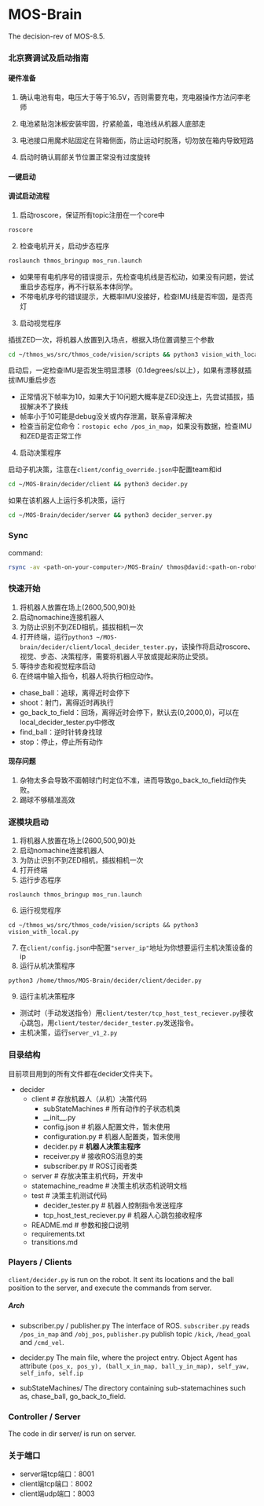 # MOS-Brain

The decision-rev of MOS-8.5.

### 北京赛调试及启动指南

#### 硬件准备

1. 确认电池有电，电压大于等于16.5V，否则需要充电，充电器操作方法问李老师
   
2. 电池紧贴泡沫板安装牢固，拧紧舱盖，电池线从机器人底部走
   
3. 电池接口用魔术贴固定在背箱侧面，防止运动时脱落，切勿放在箱内导致短路

4. 启动时确认肩部关节位置正常没有过度旋转

#### 一键启动

#### 调试启动流程

1. 启动roscore，保证所有topic注册在一个core中

```sh
roscore
```

2. 检查电机开关，启动步态程序

```sh
roslaunch thmos_bringup mos_run.launch
```

- 如果带有电机序号的错误提示，先检查电机线是否松动，如果没有问题，尝试重启步态程序，再不行联系本体同学。
- 不带电机序号的错误提示，大概率IMU没接好，检查IMU线是否牢固，是否亮灯

3. 启动视觉程序

插拔ZED一次，将机器人放置到入场点，根据入场位置调整三个参数
  
```sh
cd ~/thmos_ws/src/thmos_code/vision/scripts && python3 vision_with_local.py 3300 1000 90
```

启动后，一定检查IMU是否发生明显漂移（0.1degrees/s以上），如果有漂移就插拔IMU重启步态

- 正常情况下帧率为10，如果大于10问题大概率是ZED没连上，先尝试插拔，插拔解决不了换线
- 帧率小于10可能是debug没关或内存泄漏，联系睿泽解决
- 检查当前定位命令：`rostopic echo /pos_in_map`，如果没有数据，检查IMU和ZED是否正常工作

4. 启动决策程序

启动子机决策，注意在`client/config_override.json`中配置team和id

```sh
cd ~/MOS-Brain/decider/client && python3 decider.py
```

如果在该机器人上运行多机决策，运行

```sh
cd ~/MOS-Brain/decider/server && python3 decider_server.py
```

### Sync
command:
```sh
rsync -av <path-on-your-computer>/MOS-Brain/ thmos@david:<path-on-robot>/MOS-Brain/ --delete
```

### 快速开始

1. 将机器人放置在场上(2600,500,90)处
2. 启动nomachine连接机器人
3. 为防止识别不到ZED相机，插拔相机一次
4. 打开终端，运行`python3 ~/MOS-brain/decider/client/local_decider_tester.py`，该操作将启动roscore、视觉、步态、决策程序，需要将机器人平放或提起来防止受损。
5. 等待步态和视觉程序启动
6. 在终端中输入指令，机器人将执行相应动作。
- chase_ball：追球，离得近时会停下
- shoot：射门，离得近时再执行
- go_back_to_field：回场，离得近时会停下，默认去(0,2000,0)，可以在local_decider_tester.py中修改
- find_ball：逆时针转身找球
- stop：停止，停止所有动作

#### 现存问题

1. 杂物太多会导致不面朝球门时定位不准，进而导致go_back_to_field动作失败。
2. 踢球不够精准高效

### 逐模块启动

1. 将机器人放置在场上(2600,500,90)处
2. 启动nomachine连接机器人
3. 为防止识别不到ZED相机，插拔相机一次
4. 打开终端
5. 运行步态程序
```
roslaunch thmos_bringup mos_run.launch
```
6. 运行视觉程序
```
cd ~/thmos_ws/src/thmos_code/vision/scripts && python3 vision_with_local.py
```
7. 在`client/config.json`中配置`"server_ip"`地址为你想要运行主机决策设备的ip
8. 运行从机决策程序
```
python3 /home/thmos/MOS-Brain/decider/client/decider.py
```
9. 运行主机决策程序
- 测试时（手动发送指令）用`client/tester/tcp_host_test_reciever.py`接收心跳包，用`client/tester/decider_tester.py`发送指令。
- 主机决策，运行`server_v1_2.py`

### 目录结构

目前项目用到的所有文件都在decider文件夹下。

- decider
  - client # 存放机器人（从机）决策代码
    - subStateMachines # 所有动作的子状态机类
    - \_\_init\_\_.py
    - config.json # 机器人配置文件，暂未使用
    - configuration.py # 机器人配置类，暂未使用
    - decider.py # **机器人决策主程序**
    - receiver.py # 接收ROS消息的类
    - subscriber.py # ROS订阅者类
  - server # 存放决策主机代码，开发中
  - statemachine_readme # 决策主机状态机说明文档
  - test # 决策主机测试代码
    - decider_tester.py # 机器人控制指令发送程序
    - tcp_host_test_reciever.py # 机器人心跳包接收程序
  - README.md # 参数和接口说明
  - requirements.txt
  - transitions.md

### Players / Clients

```client/decider.py``` is run on the robot. It sent its locations and the ball position to the server, and execute the commands from server. 

##### Arch

* subscriber.py / publisher.py
    The interface of ROS. ```subscriber.py``` reads ```/pos_in_map``` and ```/obj_pos```, ```publisher.py``` publish topic ```/kick```, ```/head_goal``` and ```/cmd_vel```.

* decider.py
    The main file, where the project entry. 
    Object Agent has attribute ```(pos_x, pos_y), (ball_x_in_map, ball_y_in_map), self_yaw, self_info, self.ip```

* subStateMachines/
    The directory containing sub-statemachines such as, chase_ball, go_back_to_field.


### Controller / Server

The code in dir server/ is run on server.  

### 关于端口

- server端tcp端口：8001
- client端tcp端口：8002
- client端udp端口：8003
